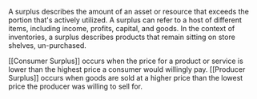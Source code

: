 A surplus describes the amount of an asset or resource that exceeds the portion that's actively utilized. A surplus can refer to a host of different items, including income, profits, capital, and goods. In the context of inventories, a surplus describes products that remain sitting on store shelves, un-purchased.

[[Consumer Surplus]] occurs when the price for a product or service is lower than the highest price a consumer would willingly pay. 
[[Producer Surplus]] occurs when goods are sold at a higher price than the lowest price the producer was willing to sell for.